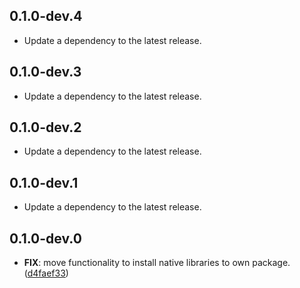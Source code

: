 ## 0.1.0-dev.4

 - Update a dependency to the latest release.

## 0.1.0-dev.3

 - Update a dependency to the latest release.

## 0.1.0-dev.2

 - Update a dependency to the latest release.

## 0.1.0-dev.1

 - Update a dependency to the latest release.

## 0.1.0-dev.0

 - **FIX**: move functionality to install native libraries to own package. ([d4faef33](https://github.com/cbl-dart/cbl-dart/commit/d4faef33bf654ac5365f11c874bfe422bbe89858))

